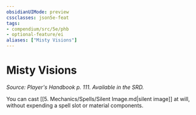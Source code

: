 ```yaml
---
obsidianUIMode: preview
cssclasses: json5e-feat
tags:
- compendium/src/5e/phb
- optional-feature/ei
aliases: ["Misty Visions"]
---
```

# Misty Visions
*Source: Player's Handbook p. 111. Available in the SRD.*  

You can cast [[5. Mechanics/Spells/Silent Image.md\|silent image]] at will, without expending a spell slot or material components.